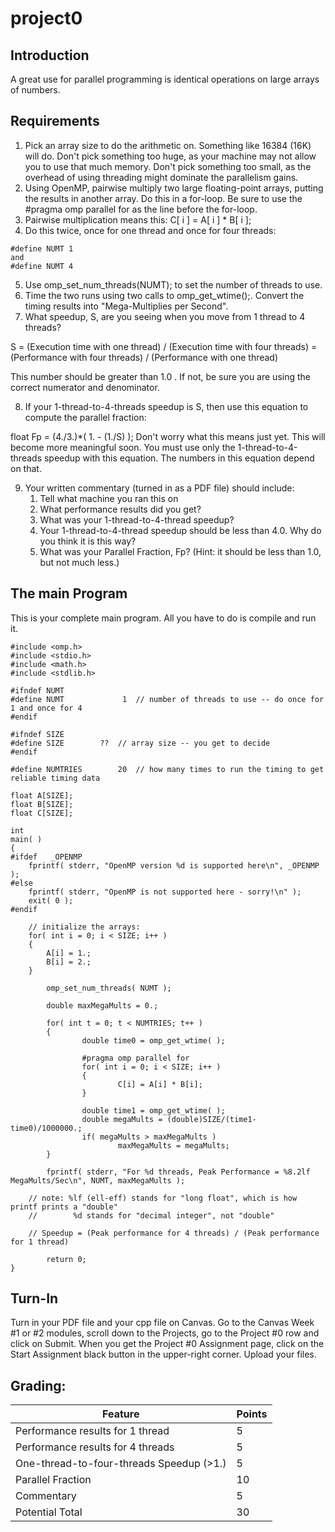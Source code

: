 # project0
## Introduction
A great use for parallel programming is identical operations on large arrays of numbers.

## Requirements
1. Pick an array size to do the arithmetic on. Something like 16384 (16K) will do. Don't pick something too huge, as your machine may not allow you to use that much memory. Don't pick something too small, as the overhead of using threading might dominate the parallelism gains.
2. Using OpenMP, pairwise multiply two large floating-point arrays, putting the results in another array. Do this in a for-loop. Be sure to use the #pragma omp parallel for as the line before the for-loop.
3. Pairwise multiplication means this: C[ i ] = A[ i ] * B[ i ];
4. Do this twice, once for one thread and once for four threads:
```
#define NUMT 1
and
#define NUMT 4
```
5. Use omp_set_num_threads(NUMT); to set the number of threads to use.
6. Time the two runs using two calls to omp_get_wtime();. Convert the timing results into "Mega-Multiplies per Second".
7. What speedup, S, are you seeing when you move from 1 thread to 4 threads?

S = (Execution time with one thread) / (Execution time with four threads) = (Performance with four threads) / (Performance with one thread)

This number should be greater than 1.0 . If not, be sure you are using the correct numerator and denominator.

8. If your 1-thread-to-4-threads speedup is S, then use this equation to compute the parallel fraction:

float Fp = (4./3.)*( 1. - (1./S) );
Don't worry what this means just yet. This will become more meaningful soon.
You must use only the 1-thread-to-4-threads speedup with this equation. The numbers in this equation depend on that.

9. Your written commentary (turned in as a PDF file) should include:
    1. Tell what machine you ran this on
    2. What performance results did you get?
    3. What was your 1-thread-to-4-thread speedup?
    4. Your 1-thread-to-4-thread speedup should be less than 4.0. Why do you think it is this way?
    5. What was your Parallel Fraction, Fp? (Hint: it should be less than 1.0, but not much less.)

## The main Program
This is your complete main program. All you have to do is compile and run it.
```
#include <omp.h>
#include <stdio.h>
#include <math.h>
#include <stdlib.h>

#ifndef NUMT
#define NUMT	         1	// number of threads to use -- do once for 1 and once for 4
#endif

#ifndef SIZE
#define SIZE       	??	// array size -- you get to decide
#endif

#define NUMTRIES        20	// how many times to run the timing to get reliable timing data

float A[SIZE];
float B[SIZE];
float C[SIZE];

int
main( )
{
#ifdef   _OPENMP
	fprintf( stderr, "OpenMP version %d is supported here\n", _OPENMP );
#else
	fprintf( stderr, "OpenMP is not supported here - sorry!\n" );
	exit( 0 );
#endif

	// initialize the arrays:
	for( int i = 0; i < SIZE; i++ )
	{
		A[i] = 1.;
		B[i] = 2.;
	}

        omp_set_num_threads( NUMT );

        double maxMegaMults = 0.;

        for( int t = 0; t < NUMTRIES; t++ )
        {
                double time0 = omp_get_wtime( );

                #pragma omp parallel for
                for( int i = 0; i < SIZE; i++ )
                {
                        C[i] = A[i] * B[i];
                }

                double time1 = omp_get_wtime( );
                double megaMults = (double)SIZE/(time1-time0)/1000000.;
                if( megaMults > maxMegaMults )
                        maxMegaMults = megaMults;
        }

        fprintf( stderr, "For %d threads, Peak Performance = %8.2lf MegaMults/Sec\n", NUMT, maxMegaMults );

	// note: %lf (ell-eff) stands for "long float", which is how printf prints a "double"
	//        %d stands for "decimal integer", not "double"

	// Speedup = (Peak performance for 4 threads) / (Peak performance for 1 thread)

        return 0;
}
```

## Turn-In
Turn in your PDF file and your cpp file on Canvas. Go to the Canvas Week #1 or #2 modules, scroll down to the Projects, go to the Project #0 row and click on Submit. When you get the Project #0 Assignment page, click on the Start Assignment black button in the upper-right corner. Upload your files.

## Grading:
Feature | Points
-|-
Performance results for 1 thread | 5
Performance results for 4 threads | 5
One-thread-to-four-threads Speedup (>1.) | 5
Parallel Fraction | 10
Commentary | 5
Potential Total | 30
